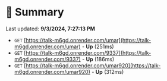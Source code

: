 # 📖 Summary
Last updated: **9/3/2024, 7:27:13 PM**

- `GET` [https://talk-m6gd.onrender.com/umar](https://talk-m6gd.onrender.com/umar) - **Up** (251ms)
- `GET` [https://talk-m6gd.onrender.com/9337](https://talk-m6gd.onrender.com/9337) - **Up** (186ms)
- `GET` [https://talk-m6gd.onrender.com/umar920](https://talk-m6gd.onrender.com/umar920) - **Up** (312ms)
